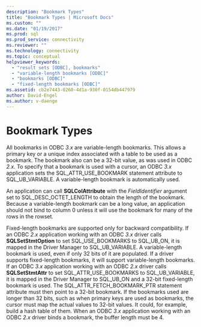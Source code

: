 ```yaml
---
description: "Bookmark Types"
title: "Bookmark Types | Microsoft Docs"
ms.custom: ""
ms.date: "01/19/2017"
ms.prod: sql
ms.prod_service: connectivity
ms.reviewer: ""
ms.technology: connectivity
ms.topic: conceptual
helpviewer_keywords: 
  - "result sets [ODBC], bookmarks"
  - "variable-length bookmarks [ODBC]"
  - "bookmarks [ODBC]"
  - "fixed-length bookmarks [ODBC]"
ms.assetid: cb2e7443-0260-4d1a-930f-0154db447979
author: David-Engel
ms.author: v-daenge
---
```

# Bookmark Types
All bookmarks in ODBC *3.x* are variable-length bookmarks. This allows a primary key or a unique index associated with a table to be used as a bookmark. The bookmark also can be a 32-bit value, as was used in ODBC *2.x*. To specify that a bookmark is used with a cursor, an ODBC *3.x* application sets the SQL_ATTR_USE_BOOKMARK statement attribute to SQL_UB_VARIABLE. A variable-length bookmark is automatically used.  
  
 An application can call **SQLColAttribute** with the *FieldIdentifier* argument set to SQL_DESC_OCTET_LENGTH to obtain the length of the bookmark. Because a variable-length bookmark can be a long value, an application should not bind to column 0 unless it will use the bookmark for many of the rows in the rowset.  
  
 Fixed-length bookmarks are supported only for backward compatibility. If an ODBC *2.x* application working with an ODBC *3.x* driver calls **SQLSetStmtOption** to set SQL_USE_BOOKMARKS to SQL_UB_ON, it is mapped in the Driver Manager to SQL_UB_VARIABLE. A variable-length bookmark is used, even if only 32 bits of it are populated. If a driver supports fixed-length bookmarks, it will support variable-length bookmarks. If an ODBC *3.x* application working with an ODBC *2.x* driver calls **SQLSetStmtAttr** to set SQL_ATTR_USE_BOOKMARKS to SQL_UB_VARIABLE, it is mapped in the Driver Manager to SQL_UB_ON and a 32-bit fixed-length bookmark is used. The SQL_ATTR_FETCH_BOOKMARK_PTR statement attribute must then point to a 32-bit bookmark. If the bookmarks used are longer than 32 bits, such as when primary keys are used as bookmarks, the cursor must map the actual values to 32-bit values. It could, for example, build a hash table of them. When an ODBC *3.x* application working with an ODBC *2.x* driver binds a bookmark, the buffer length must be 4.
